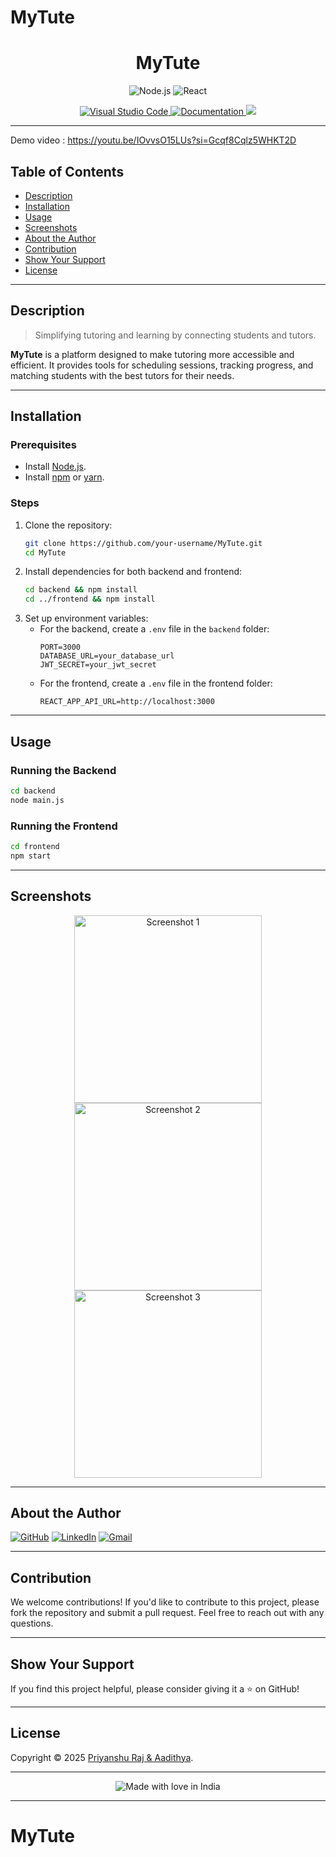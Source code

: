 # MyTute

<h1 align="center">MyTute</h1>

<div align="center">
  <a>
    <img src="https://img.shields.io/badge/Node.js-%23339933.svg?style=for-the-badge&logo=node.js&logoColor=white" alt="Node.js" />
  </a>
  <a>
    <img src="https://img.shields.io/badge/React-%2361DAFB.svg?style=for-the-badge&logo=react&logoColor=white" alt="React" />
  </a>
</div>

<p align="center">
  <a href="https://code.visualstudio.com/">
    <img alt="Visual Studio Code" src="https://img.shields.io/badge/Visual%20Studio%20Code-0078d7.svg" />
  </a>
  <a href="https://github.com/your-username/MyTute" target="_blank">
    <img alt="Documentation" src="https://img.shields.io/badge/documentation-yes-brightgreen.svg" />
  </a>
  <a href="https://github.com/your-username/MyTute/blob/master/LICENSE">
    <img src="https://img.shields.io/badge/License-MIT-brightgreen.svg" />
  </a>
</p>

---
Demo video :
https://youtu.be/IOvvsO15LUs?si=Gcqf8Cqlz5WHKT2D

## Table of Contents
- [Description](#description)
- [Installation](#installation)
- [Usage](#usage)
- [Screenshots](#screenshots)
- [About the Author](#about-the-author)
- [Contribution](#contribution)
- [Show Your Support](#show-your-support)
- [License](#license)

---

## Description
> Simplifying tutoring and learning by connecting students and tutors.

**MyTute** is a platform designed to make tutoring more accessible and efficient. It provides tools for scheduling sessions, tracking progress, and matching students with the best tutors for their needs.

---

## Installation
### Prerequisites
- Install [Node.js](https://nodejs.org/).
- Install [npm](https://www.npmjs.com/) or [yarn](https://yarnpkg.com/).

### Steps
1. Clone the repository:
   ```sh
   git clone https://github.com/your-username/MyTute.git
   cd MyTute
   ```
2. Install dependencies for both backend and frontend:
   ```sh
   cd backend && npm install
   cd ../frontend && npm install
   ```
3. Set up environment variables:
   - For the backend, create a `.env` file in the `backend` folder:
     ```plaintext
     PORT=3000
     DATABASE_URL=your_database_url
     JWT_SECRET=your_jwt_secret
     ```
   - For the frontend, create a `.env` file in the frontend folder:
     ```plaintext
     REACT_APP_API_URL=http://localhost:3000
     ```

---

## Usage
### Running the Backend
```sh
cd backend
node main.js
```

### Running the Frontend
```sh
cd frontend
npm start
```

---

## Screenshots
<div align="center">
  <img src="https://via.placeholder.com/300x200.png?text=Screenshot+1" alt="Screenshot 1" width="300" />
  <img src="https://via.placeholder.com/300x200.png?text=Screenshot+2" alt="Screenshot 2" width="300" />
  <img src="https://via.placeholder.com/300x200.png?text=Screenshot+3" alt="Screenshot 3" width="300" />
</div>

---

## About the Author
[![GitHub](https://img.shields.io/badge/github-%23121011.svg?style=for-the-badge&logo=github&logoColor=white)](https://github.com/priyanshuraj27)
[![LinkedIn](https://img.shields.io/badge/linkedin-%230077B5.svg?style=for-the-badge&logo=linkedin&logoColor=white)](https://www.linkedin.com/in/priyanshu-raj-iiitn)
[![Gmail](https://img.shields.io/badge/Gmail-D14836?style=for-the-badge&logo=gmail&logoColor=white)](mailto:your-priyanshuuno125@gmail.com)

---

## Contribution
We welcome contributions! If you'd like to contribute to this project, please fork the repository and submit a pull request. Feel free to reach out with any questions.

---

## Show Your Support
If you find this project helpful, please consider giving it a ⭐️ on GitHub!

---

## License
Copyright © 2025 [Priyanshu Raj & Aadithya](https://github.com/priyanshuraj27).<br />
<!-- This project is [MIT](https://github.com/priyanshuraj27/MyTute/blob/master/LICENSE) licensed. -->

---

<div align="center">
  <img src="https://madewithlove.now.sh/in?heart=true&colorA=%23505050&colorB=%235032b4&template=for-the-badge&text=India" alt="Made with love in India" />
</div>

---
# MyTute
